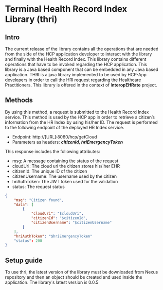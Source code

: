 # Terminal Health Record Index Library (thri)
## Intro

The current release of the library contains all the operations that are needed from the side of the HCP application developer to interact with the library and finally with the Health Record Index. This library contains different operations that have to be invoked regarding the HCP application. This library is a Java based component that can be embedded in any Java based application. THRI is a java library implemented to be used by HCP-App developers in order to call the HRI request regarding the Healthcare Practitioners. This library is offered in the context of  **InteropEHRate** project.

## Methods

By using this method, a request is submitted to the Health Record Index service. This method is used by the HCP app in order to retrieve a citizen’s information from the HR Index by using his/her ID. The request is performed to the following endpoint of the deployed HR Index service. 

- Endpoint: http://[URL]:8080/hcp/getCloud
- Parameters as headers: ***citizenId, hriEmergencyToken***  

This response includes the following attributes:
- msg: A message containing the status of the request
- cloudUri: The cloud uri the citizen stores his/ her EHR
- citizenId: The unique ID of the citizen
- citizenUsername: The username used by the citizen
- hriAuthToken: The JWT token used for the validation
- status: The request status


```json
{
    "msg": "Citizen found",
    "data": [
        {
            "cloudUri": "$cloudUri",
            "citizenId": "$citizenId",
            "citizenUsername": "$citizenUsername"
        }
    ],
    "hriAuthToken": "$hriEmergencyToken"
    "status": 200
}
```

## Setup guide
To use thri, the latest version of the library must be downloaded from Nexus repository and then an object should be created and used inside the application.
The library's latest version is 0.0.5